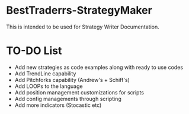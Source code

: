 # BestTraderrs-StrategyMaker
This is intended to be used for Strategy Writer Documentation.
# TO-DO List
- Add new strategies as code examples along with ready to use codes
- Add TrendLine capability
- Add Pitchforks capability (Andrew's + Schiff's)
- Add LOOPs to the language
- Add position management customizations for scripts
- Add config managements through scripting
- Add more indicators (Stocastic etc)
